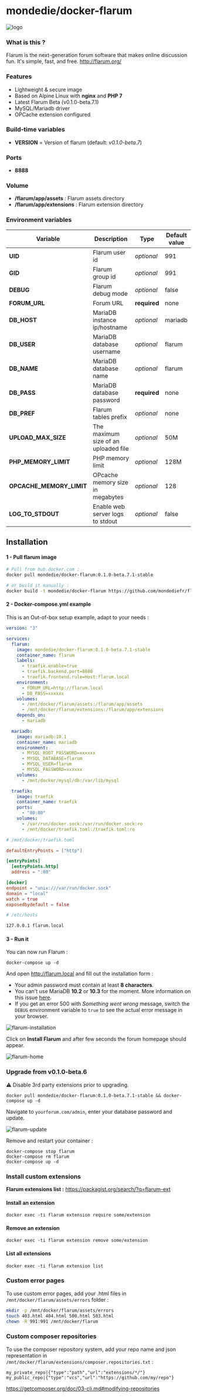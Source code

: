 # mondedie/docker-flarum

![logo](https://i.imgur.com/Bjrtbsc.png "logo")

### What is this ?

Flarum is the next-generation forum software that makes online discussion fun. It's simple, fast, and free. http://flarum.org/

### Features

- Lightweight & secure image
- Based on Alpine Linux with **nginx** and **PHP 7**
- Latest Flarum Beta (v0.1.0-beta.7.1)
- MySQL/Mariadb driver
- OPCache extension configured

### Build-time variables

- **VERSION** = Version of flarum (default: *v0.1.0-beta.7*)

### Ports

- **8888**

### Volume

- **/flarum/app/assets** : Flarum assets directory
- **/flarum/app/extensions** : Flarum extension directory

### Environment variables

| Variable | Description | Type | Default value |
| -------- | ----------- | ---- | ------------- |
| **UID** | Flarum user id | *optional* | 991
| **GID** | Flarum group id | *optional* | 991
| **DEBUG** | Flarum debug mode | *optional* | false
| **FORUM_URL** | Forum URL | **required** | none
| **DB_HOST** | MariaDB instance ip/hostname | *optional* | mariadb
| **DB_USER** | MariaDB database username | *optional* | flarum
| **DB_NAME** | MariaDB database name | *optional* | flarum
| **DB_PASS** | MariaDB database password | **required** | none
| **DB_PREF** | Flarum tables prefix | *optional* | none
| **UPLOAD_MAX_SIZE** | The maximum size of an uploaded file | *optional* | 50M
| **PHP_MEMORY_LIMIT** | PHP memory limit | *optional* | 128M |
| **OPCACHE_MEMORY_LIMIT** | OPcache memory size in megabytes | *optional* | 128
| **LOG_TO_STDOUT** | Enable web server logs to stdout | *optional* | false

## Installation

#### 1 - Pull flarum image

```bash
# Pull from hub.docker.com :
docker pull mondedie/docker-flarum:0.1.0-beta.7.1-stable

# or build it manually :
docker build -t mondedie/docker-flarum https://github.com/mondediefr/flarum.git#master
```

#### 2 - Docker-compose.yml example

This is an Out-of-box setup example, adapt to your needs :

```yml
version: "3"

services:
  flarum:
    image: mondedie/docker-flarum:0.1.0-beta.7.1-stable
    container_name: flarum
    labels:
      - traefik.enable=true
      - traefik.backend.port=8888
      - traefik.frontend.rule=Host:flarum.local
    environment:
      - FORUM_URL=http://flarum.local
      - DB_PASS=xxxxxx
    volumes:
      - /mnt/docker/flarum/assets:/flarum/app/assets
      - /mnt/docker/flarum/extensions:/flarum/app/extensions
    depends_on:
      - mariadb

  mariadb:
    image: mariadb:10.1
    container_name: mariadb
    environment:
      - MYSQL_ROOT_PASSWORD=xxxxxx
      - MYSQL_DATABASE=flarum
      - MYSQL_USER=flarum
      - MYSQL_PASSWORD=xxxxxx
    volumes:
      - /mnt/docker/mysql/db:/var/lib/mysql

  traefik:
    image: traefik
    container_name: traefik
    ports:
      - "80:80"
    volumes:
      - /var/run/docker.sock:/var/run/docker.sock:ro
      - /mnt/docker/traefik.toml:/traefik.toml:ro
```

```toml
# /mnt/docker/traefik.toml

defaultEntryPoints = ["http"]

[entryPoints]
  [entryPoints.http]
  address = ":80"

[docker]
endpoint = "unix:///var/run/docker.sock"
domain = "local"
watch = true
exposedbydefault = false
```

```bash
# /etc/hosts

127.0.0.1 flarum.local
```

#### 3 - Run it

You can now run Flarum :

```
docker-compose up -d
```

And open http://flarum.local and fill out the installation form :

* Your admin password must contain at least **8 characters**.
* You can't use MariaDB **10.2** or **10.3** for the moment. More information on this issue [here](https://github.com/flarum/core/issues/1211).
* If you get an error 500 with _Something went wrong_ message, switch the `DEBUG` environment variable to `true` to see the actual error message in your browser.

![flarum-installation](http://i.imgur.com/e3Hscp4.png)

Click on **Install Flarum** and after few seconds the forum homepage should appear.

![flarum-home](http://i.imgur.com/6kH9iTV.png)

### Upgrade from v0.1.0-beta.6

:warning: Disable 3rd party extensions prior to upgrading.

```
docker pull mondedie/docker-flarum:0.1.0-beta.7.1-stable && docker-compose up -d
```

Navigate to `yourforum.com/admin`, enter your database password and update.

![flarum-update](https://images.mondedie.fr/udl8j4Ue/PueJSigV.png)

Remove and restart your container :

```
docker-compose stop flarum
docker-compose rm flarum
docker-compose up -d
```

### Install custom extensions

**Flarum extensions list :** https://packagist.org/search/?q=flarum-ext

#### Install an extension

```
docker exec -ti flarum extension require some/extension
```

#### Remove an extension

```
docker exec -ti flarum extension remove some/extension
```

#### List all extensions

```
docker exec -ti flarum extension list
```

### Custom error pages

To use custom error pages, add your .html files in `/mnt/docker/flarum/assets/errors` folder :

```bash
mkdir -p /mnt/docker/flarum/assets/errors
touch 403.html 404.html 500.html 503.html
chown -R 991:991 /mnt/docker/flarum
```

### Custom composer repositories

To use the composer repository system, add your repo name and json representation in `/mnt/docker/flarum/extensions/composer.repositories.txt` :

```
my_private_repo|{"type":"path","url":"extensions/*/"}
my_public_repo|{"type":"vcs","url":"https://github.com/my/repo"}
```

https://getcomposer.org/doc/03-cli.md#modifying-repositories


